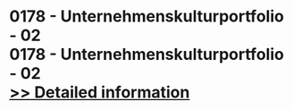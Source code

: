 # 0178 - Unternehmenskulturportfolio - 02<br />0178 - Unternehmenskulturportfolio - 02<br />[>> Detailed information](https://secure.shareit.com/shareit/product.html?productid=301007765&affiliateid=200057808)